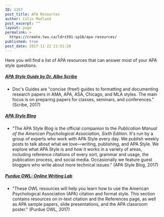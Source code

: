 ```yaml
---
ID: 1267
post_title: APA Resources
author: Colin Madland
post_excerpt: ""
layout: page
permalink: >
  https://create.twu.ca/ldrs591-sp18/apa-resources/
published: true
post_date: 2017-11-22 21:51:28
---
```

Here you will find a list of APA resources that can answer most of your APA style questions.

<h5><a href="http://www.docstyles.com/apaguide.html">APA Style Guide by Dr. Albe Scribe</a></h5>

<ul>
<li>Doc's Guides are "concise (free!) guides to formatting and documenting research papers in AMA, APA, ASA, Chicago, and MLA styles. The main focus is on preparing papers for classes, seminars, and conferences." (Scribe, 2017)</li>
</ul>

<h5><a href="http://blog.apastyle.org/apastyle/">APA Style Blog</a></h5>

<ul>
<li>"The APA Style Blog is the official companion to the <em>Publication Manual of the American Psychological Association, Sixth Edition.</em> It's run by a group of experts who work with APA Style every day. We publish weekly posts to talk about what we love—writing, publishing, and APA Style. We explore what APA Style is and how it works in a variety of areas, including reference citations of every sort, grammar and usage, the publication process, and social media. Occasionally we feature guest bloggers who write about more technical issues." (APA Style Blog, 2017)</li>
</ul>

<h5><a href="https://owl.english.purdue.edu/owl/section/2/10/">Purdue OWL: Online Writing Lab </a></h5>

<ul>
<li>"These OWL resources will help you learn how to use the American Psychological Association (APA) citation and format style. This section contains resources on in-text citation and the References page, as well as APA sample papers, slide presentations, and the APA classroom poster." (Purdue OWL, 2017)</li>
</ul>